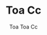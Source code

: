 ---
designer: Robin Rizzini
description: "The%20Toa%20table%20combines%20a%20technical-industrial%20style%20with%20decorative%20allure%2C%20giving%20life%20to%20a%20functional%20and%20evocative%20product.%20Lightweight%20and%20minimalist%2C%20is%20characterised%20by%20a%20solid%20die-cast%20aluminium%20frame.%20The%20main%20features%20are%20its%20tapered%20bridge%20legs%20made%20of%20die-cast%20aluminium%2C%20which%20are%20thinner%20at%20the%20base%20and%20widen%20up%20towards%20the%20%u201CT%u201D%20element%20that%20supports%20the%20top.%20Toa%20is%20available%20in%20a%20variety%20of%20widths%20and%20depths%20and%20in%20a%20wide%20range%20of%20finishes."
image_primary: img/Toa_01_zoom.jpg
image_secondary: img/Toa_CC_02_zoom.jpg
manufacturer: Pedrali
href: https://www.pedrali.it/en/products/catalog/Table-TOA-TOA-CC/
subtitle: Toa Toa Cc
title: Toa Cc
image_thumb: img/TOA_CC_cover.jpg
tags: 
  - pedrali
  - tables
category: tables
slug: /manufacturers/pedrali/tables/robin-rizzini-toa-cc
---